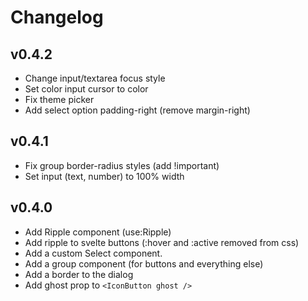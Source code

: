 # Changelog

## v0.4.2

- Change input/textarea focus style
- Set color input cursor to color
- Fix theme picker
- Add select option padding-right (remove margin-right)

## v0.4.1

- Fix group border-radius styles (add !important)
- Set input (text, number) to 100% width

## v0.4.0

- Add Ripple component (use:Ripple)
- Add ripple to svelte buttons (:hover and :active removed from css)
- Add a custom Select component.
- Add a group component (for buttons and everything else)
- Add a border to the dialog
- Add ghost prop to `<IconButton ghost />`
